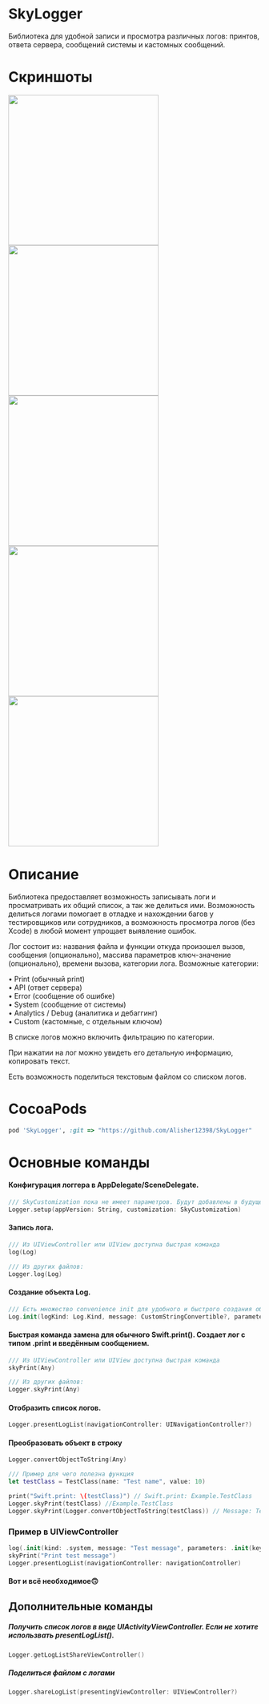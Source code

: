 # SkyLogger
Библиотека для удобной записи и просмотра различных логов: принтов, ответа сервера, сообщений системы и кастомных сообщений.

# Скриншоты
<img src="Screenshots/sky-logger-screen-1.png" width="300"> <img src="Screenshots/sky-logger-screen-2.png" width="300"> <img src="Screenshots/sky-logger-screen-3.png" width="300">
<img src="Screenshots/sky-logger-screen-4.png" width="300"> <img src="Screenshots/sky-logger-screen-5.png" width="300">

# Описание

Библиотека предоставляет возможность записывать логи и просматривать их общий список, а так же делиться ими. Возможность делиться логами помогает в отладке и нахождении багов у тестировщиков или сотрудников, а возможность просмотра логов (без Xcode) в любой момент упрощает выявление ошибок.

Лог состоит из: названия файла и функции откуда произошел вызов, сообщения (опционально), массива параметров ключ-значение (опционально), времени вызова, категории лога.
Возможные категории:  

• Print (обычный print)  
• API (ответ сервера)  
• Error (сообщение об ошибке)  
• System (сообщение от системы)  
• Analytics / Debug (аналитика и дебаггинг)    
• Custom (кастомные, с отдельным ключом)  

В списке логов можно включить фильтрацию по категории.

При нажатии на лог можно увидеть его детальную информацию, копировать текст.

Есть возможность поделиться текстовым файлом со списком логов.

# CocoaPods
```ruby
pod 'SkyLogger', :git => "https://github.com/Alisher12398/SkyLogger"
```

# Основные команды

#### Конфигурация логгера в AppDelegate/SceneDelegate.

```swift
/// SkyCustomization пока не имеет параметров. Будут добавлены в будущем.
Logger.setup(appVersion: String, customization: SkyCustomization)
```

#### Запись лога.

```swift
/// Из UIViewController или UIView доступна быстрая команда
log(Log)

/// Из других файлов:
Logger.log(Log)
```

#### Создание объекта Log.
```swift
/// Есть множество convenience init для удобного и быстрого создания объекта лога
Log.init(logKind: Log.Kind, message: CustomStringConvertible?, parameters: [Log.Parameter]?, customKey: CustomKey?)
```

#### Быстрая команда замена для обычного Swift.print(). Создает лог с типом .print и введённым сообщением.  

```swift
/// Из UIViewController или UIView доступна быстрая команда
skyPrint(Any)

/// Из других файлов:
Logger.skyPrint(Any)
```

#### Отобразить список логов. 
```swift
Logger.presentLogList(navigationController: UINavigationController?)
```

#### Преобразовать объект в строку
```swift
Logger.convertObjectToString(Any)

/// Пример для чего полезна функция
let testClass = TestClass(name: "Test name", value: 10)

print("Swift.print: \(testClass)") // Swift.print: Example.TestClass
Logger.skyPrint(testClass) //Example.TestClass
Logger.skyPrint(Logger.convertObjectToString(testClass)) // Message: TestClass: name: Test name, value: 10.
```

### Пример в UIViewController
```swift
log(.init(kind: .system, message: "Test message", parameters: .init(key: "Test parameter", value: "Test parameter value")))
skyPrint("Print test message")
Logger.presentLogList(navigationController: navigationController)
```

#### Вот и всё необходимое🙃

## Дополнительные команды

##### Получить список логов в виде UIActivityViewController. Если не хотите использвать presentLogList().
```swift
Logger.getLogListShareViewController()
```

##### Поделиться файлом с логами
```swift
Logger.shareLogList(presentingViewController: UIViewController?)
```
